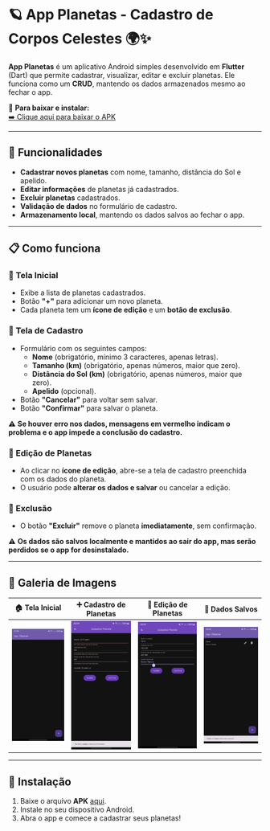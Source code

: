 # 🪐 App Planetas - Cadastro de Corpos Celestes 🌍✨  

**App Planetas** é um aplicativo Android simples desenvolvido em **Flutter** (Dart) que permite cadastrar, visualizar, editar e excluir planetas. Ele funciona como um **CRUD**, mantendo os dados armazenados mesmo ao fechar o app.  

📲 **Para baixar e instalar:**  
[➡️ Clique aqui para baixar o APK](app-planetas.apk)  

---

## 🌟 Funcionalidades  

- **Cadastrar novos planetas** com nome, tamanho, distância do Sol e apelido. 
- **Editar informações** de planetas já cadastrados.  
- **Excluir planetas** cadastrados.  
- **Validação de dados** no formulário de cadastro.  
- **Armazenamento local**, mantendo os dados salvos ao fechar o app.  

---

## 📋 Como funciona  

### 🔹 Tela Inicial  
- Exibe a lista de planetas cadastrados.  
- Botão **"+"** para adicionar um novo planeta.  
- Cada planeta tem um **ícone de edição** e um **botão de exclusão**.  

### 🔹 Tela de Cadastro  
- Formulário com os seguintes campos:  
  - **Nome** (obrigatório, mínimo 3 caracteres, apenas letras).  
  - **Tamanho (km)** (obrigatório, apenas números, maior que zero).  
  - **Distância do Sol (km)** (obrigatório, apenas números, maior que zero).  
  - **Apelido** (opcional).  
- Botão **"Cancelar"** para voltar sem salvar.  
- Botão **"Confirmar"** para salvar o planeta.  

⚠️ **Se houver erro nos dados, mensagens em vermelho indicam o problema e o app impede a conclusão do cadastro.**  

### 🔹 Edição de Planetas  
- Ao clicar no **ícone de edição**, abre-se a tela de cadastro preenchida com os dados do planeta.  
- O usuário pode **alterar os dados e salvar** ou cancelar a edição.  

### 🔹 Exclusão  
- O botão **"Excluir"** remove o planeta **imediatamente**, sem confirmação.  

⚠️ **Os dados são salvos localmente e mantidos ao sair do app, mas serão perdidos se o app for desinstalado.**  

---

## 📸 Galeria de Imagens

| 🏠 Tela Inicial  | ➕ Cadastro de Planetas | 📝 Edição de Planetas | 💾 Dados Salvos |
|-----------------|----------------------|----------------|----------------|
| <img src="images/tela_inicial.jpeg" width="250"> | <img src="images/tela_cadastro.jpeg" width="250"> |<img src="images/tela_edicao.jpeg" width="250"> | <img src="images/tela_dados_salvos.jpeg" width="250"> |

---

## 🚀 Instalação  
1. Baixe o arquivo **APK** [aqui](app-planetas.apk).  
2. Instale no seu dispositivo Android.  
3. Abra o app e comece a cadastrar seus planetas!  

